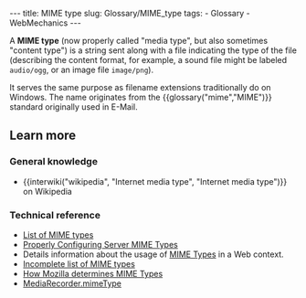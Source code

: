 --- title: MIME type slug: Glossary/MIME\_type tags: - Glossary - WebMechanics ---

A **MIME type** (now properly called "media type", but also sometimes "content type") is a string sent along with a file indicating the type of the file (describing the content format, for example, a sound file might be labeled `audio/ogg`, or an image file `image/png`).

It serves the same purpose as filename extensions traditionally do on Windows. The name originates from the {{glossary("mime","MIME")}} standard originally used in E-Mail.

Learn more
----------

### General knowledge

-   {{interwiki("wikipedia", "Internet media type", "Internet media type")}} on Wikipedia

### Technical reference

-   [List of MIME types](https://www.iana.org/assignments/media-types/media-types.xhtml)
-   [Properly Configuring Server MIME Types](/en-US/docs/Learn/Server-side/Configuring_server_MIME_types)
-   Details information about the usage of [MIME Types](/en-US/docs/Web/HTTP/Basics_of_HTTP/MIME_types) in a Web context.
-   [Incomplete list of MIME types](/en-US/docs/Web/HTTP/Basics_of_HTTP/MIME_types/Common_types)
-   [How Mozilla determines MIME Types](/en-US/docs/Mozilla/How_Mozilla_determines_MIME_Types)
-   [MediaRecorder.mimeType](/en-US/docs/Web/API/MediaRecorder/mimeType)
